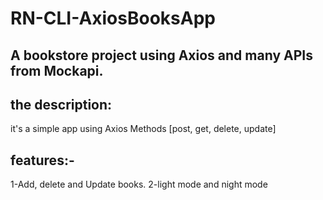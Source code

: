 # RN-CLI-AxiosBooksApp

## A bookstore project using Axios and many APIs from Mockapi.

## the description: 
it's a simple app using Axios Methods [post, get, delete, update]

## features:-
1-Add, delete and Update books.
2-light mode and night mode
